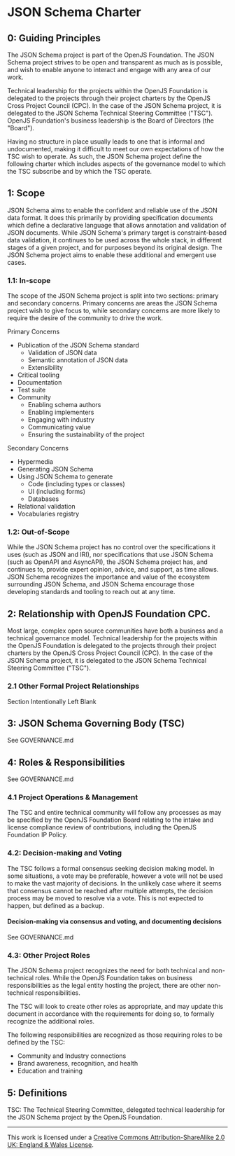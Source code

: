 # JSON Schema Charter
<!-- This document is managed in the json-schema-org/community GitHub repository. Please do NOT modify this file in another repository as changes may be overridden. -->

## 0: Guiding Principles
The JSON Schema project is part of the OpenJS Foundation. The JSON Schema project strives to be open and transparent as much as is possible, and wish to enable anyone to interact and engage with any area of our work.

Technical leadership for the projects within the OpenJS Foundation is delegated to the projects through their project charters by the OpenJS Cross Project Council (CPC). In the case of the JSON Schema project, it is delegated to the JSON Schema Technical Steering Committee ("TSC"). OpenJS Foundation's business leadership is the Board of Directors (the "Board").

Having no structure in place usually leads to one that is informal and undocumented, making it difficult to meet our own expectations of how the TSC wish to operate. As such, the JSON Schema project define the following charter which includes aspects of the governance model to which the TSC subscribe and by which the TSC operate.

## 1: Scope
JSON Schema aims to enable the confident and reliable use of the JSON data format. It does this primarily by providing specification documents which define a declarative language that allows annotation and validation of JSON documents.
While JSON Schema's primary target is constraint-based data validation, it continues to be used across the whole stack, in different stages of a given project, and for purposes beyond its original design. The JSON Schema project aims to enable these additional and emergent use cases.

### 1.1: In-scope
The scope of the JSON Schema project is split into two sections: primary and secondary concerns.
Primary concerns are areas the JSON Schema project wish to give focus to, while secondary concerns are more likely to require the desire of the community to drive the work.

Primary Concerns
- Publication of the JSON Schema standard
  - Validation of JSON data
  - Semantic annotation of JSON data
  - Extensibility
- Critical tooling
- Documentation
- Test suite
- Community
  - Enabling schema authors
  - Enabling implementers
  - Engaging with industry
  - Communicating value
  - Ensuring the sustainability of the project

Secondary Concerns
- Hypermedia
- Generating JSON Schema
- Using JSON Schema to generate
  - Code (including types or classes)
  - UI (including forms)
  - Databases
- Relational validation
- Vocabularies registry

### 1.2: Out-of-Scope
While the JSON Schema project has no control over the specifications it uses (such as JSON and IRI), nor specifications that use JSON Schema (such as OpenAPI and AsyncAPI), the JSON Schema project has, and continues to, provide expert opinion, advice, and support, as time allows. JSON Schema recognizes the importance and value of the ecosystem surrounding JSON Schema, and JSON Schema encourage those developing standards and tooling to reach out at any time.

## 2: Relationship with OpenJS Foundation CPC.
Most large, complex open source communities have both a business and a technical governance model. Technical leadership for the projects within the OpenJS Foundation is delegated to the projects through their project charters by the OpenJS Cross Project Council (CPC). In the case of the JSON Schema project, it is delegated to the JSON Schema Technical Steering Committee ("TSC").

### 2.1 Other Formal Project Relationships
Section Intentionally Left Blank

## 3: JSON Schema Governing Body (TSC)

See GOVERNANCE.md

## 4: Roles & Responsibilities

See GOVERNANCE.md

### 4.1 Project Operations & Management
The TSC and entire technical community will follow any processes as may be specified by the OpenJS Foundation Board relating to the intake and license compliance review of contributions, including the OpenJS Foundation IP Policy.

### 4.2: Decision-making and Voting
The TSC follows a formal consensus seeking decision making model.
In some situations, a vote may be preferable, however a vote will not be used to make the vast majority of decisions.
In the unlikely case where it seems that consensus cannot be reached after multiple attempts, the decision process may be moved to resolve via a vote. This is not expected to happen, but defined as a backup.

#### Decision-making via consensus and voting, and documenting decisions

See GOVERNANCE.md

### 4.3: Other Project Roles

The JSON Schema project recognizes the need for both technical and non-technical roles. While the OpenJS Foundation takes on business responsibilities as the legal entity hosting the project, there are other non-technical responsibilities.

The TSC will look to create other roles as appropriate, and may update this document in accordance with the requirements for doing so, to formally recognize the additional roles.

The following responsibilities are recognized as those requiring roles to be defined by the TSC:
- Community and Industry connections
- Brand awareness, recognition, and health
- Education and training

## 5: Definitions

TSC: The Technical Steering Committee, delegated technical leadership for the JSON Schema project by the OpenJS Foundation.

---

This work is licensed under a [Creative Commons Attribution-ShareAlike 2.0 UK: England & Wales License](https://creativecommons.org/licenses/by-sa/2.0/uk/).
